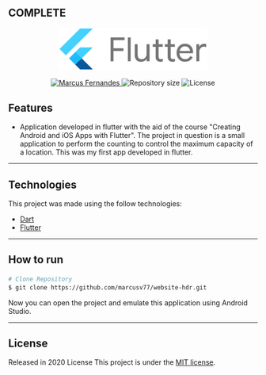 ## COMPLETE

<p align="center">
   <img src="./print/Flutter.png" alt="Flutter" width="300"/>
</p>

<p align="center">	
   <a href="https://www.linkedin.com/in/marcus-fernandes-f77/">
      <img alt="Marcus Fernandes" src="https://img.shields.io/badge/Marcus-30416A?style=flat&logo=linkedin&labelColor=30416A" />
   </a>
  <img alt="Repository size" src="https://img.shields.io/github/repo-size/marcusv77/app-flutter-capacity?color=30416A&label=Respo%20size">
  <img alt="License" src="https://img.shields.io/badge/license-MIT-30416A">
</p>


## Features

* Application developed in flutter with the aid of the course "Creating Android and iOS Apps with Flutter".
The project in question is a small application to perform the counting to control the maximum capacity of a location. This was my first app developed in flutter.

---

## Technologies
This project was made using the follow technologies:

* [Dart](https://dart.dev/)      
* [Flutter](https://flutter.dev/)       

---

## How to run
```bash
# Clone Repository
$ git clone https://github.com/marcusv77/website-hdr.git
```
Now you can open the project and emulate this application using Android Studio.

---

## License

Released in 2020 License
This project is under the [MIT license](./LICENSE).

